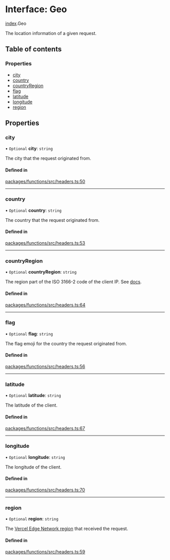 # Interface: Geo

[index](../modules/index.md).Geo

The location information of a given request.

## Table of contents

### Properties

- [city](index.Geo.md#city)
- [country](index.Geo.md#country)
- [countryRegion](index.Geo.md#countryregion)
- [flag](index.Geo.md#flag)
- [latitude](index.Geo.md#latitude)
- [longitude](index.Geo.md#longitude)
- [region](index.Geo.md#region)

## Properties

### city

• `Optional` **city**: `string`

The city that the request originated from.

#### Defined in

[packages/functions/src/headers.ts:50](https://github.com/mag-Ss/vercel/blob/main/packages/functions/src/headers.ts#L50)

---

### country

• `Optional` **country**: `string`

The country that the request originated from.

#### Defined in

[packages/functions/src/headers.ts:53](https://github.com/mag-Ss/vercel/blob/main/packages/functions/src/headers.ts#L53)

---

### countryRegion

• `Optional` **countryRegion**: `string`

The region part of the ISO 3166-2 code of the client IP.
See [docs](https://vercel.com/docs/concepts/edge-network/headers#x-vercel-ip-country-region).

#### Defined in

[packages/functions/src/headers.ts:64](https://github.com/mag-Ss/vercel/blob/main/packages/functions/src/headers.ts#L64)

---

### flag

• `Optional` **flag**: `string`

The flag emoji for the country the request originated from.

#### Defined in

[packages/functions/src/headers.ts:56](https://github.com/mag-Ss/vercel/blob/main/packages/functions/src/headers.ts#L56)

---

### latitude

• `Optional` **latitude**: `string`

The latitude of the client.

#### Defined in

[packages/functions/src/headers.ts:67](https://github.com/mag-Ss/vercel/blob/main/packages/functions/src/headers.ts#L67)

---

### longitude

• `Optional` **longitude**: `string`

The longitude of the client.

#### Defined in

[packages/functions/src/headers.ts:70](https://github.com/mag-Ss/vercel/blob/main/packages/functions/src/headers.ts#L70)

---

### region

• `Optional` **region**: `string`

The [Vercel Edge Network region](https://vercel.com/docs/concepts/edge-network/regions) that received the request.

#### Defined in

[packages/functions/src/headers.ts:59](https://github.com/mag-Ss/vercel/blob/main/packages/functions/src/headers.ts#L59)
